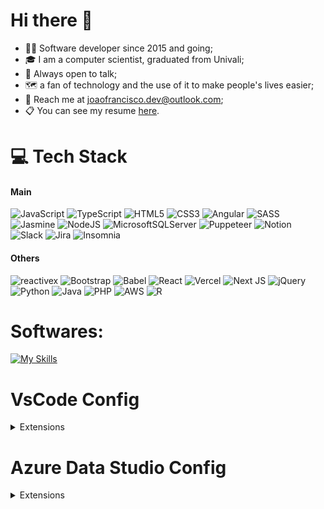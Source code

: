 # Hi there 👋

-   👨‍💻 Software developer since 2015 and going;
-   🎓 I am a computer scientist, graduated from Univali;
-   💬 Always open to talk;
-   🗺 a fan of technology and the use of it to make people's lives easier;
-   📩 Reach me at joaofrancisco.dev@outlook.com;
-   📋 You can see my resume [here](https://github.com/joaofxp/joaofxp.github.io/blob/main/Resume_Joao_Francisco.pdf).

# 💻 Tech Stack

#### Main

![JavaScript](https://img.shields.io/badge/javascript-%23323330.svg?style=for-the-badge&logo=javascript&logoColor=%23F7DF1E) ![TypeScript](https://img.shields.io/badge/typescript-%23007ACC.svg?style=for-the-badge&logo=typescript&logoColor=white) ![HTML5](https://img.shields.io/badge/html5-%23E34F26.svg?style=for-the-badge&logo=html5&logoColor=white) ![CSS3](https://img.shields.io/badge/css3-%231572B6.svg?style=for-the-badge&logo=css3&logoColor=white) ![Angular](https://img.shields.io/badge/angular-%23DD0031.svg?style=for-the-badge&logo=angular&logoColor=white) ![SASS](https://img.shields.io/badge/SASS-hotpink.svg?style=for-the-badge&logo=SASS&logoColor=white) ![Jasmine](https://img.shields.io/badge/jasmine-%238A4182.svg?style=for-the-badge&logo=jasmine&logoColor=white) ![NodeJS](https://img.shields.io/badge/node.js-6DA55F?style=for-the-badge&logo=node.js&logoColor=white) ![MicrosoftSQLServer](https://img.shields.io/badge/Microsoft%20SQL%20Server-CC2927?style=for-the-badge&logo=microsoft%20sql%20server&logoColor=white) ![Puppeteer](https://img.shields.io/badge/puppeteer-40B5A4?style=for-the-badge&logo=puppeteer&logoColor=white) ![Notion](https://img.shields.io/badge/Notion-%23000000.svg?style=for-the-badge&logo=notion&logoColor=white) ![Slack](https://img.shields.io/badge/Slack-4A154B?style=for-the-badge&logo=slack&logoColor=white)
 ![Jira](https://img.shields.io/badge/jira-%230A0FFF.svg?style=for-the-badge&logo=jira&logoColor=white) ![Insomnia](https://img.shields.io/badge/Insomnia-black?style=for-the-badge&logo=insomnia&logoColor=5849BE)

#### Others

![reactivex](https://img.shields.io/badge/reactivex-B7178C.svg?style=for-the-badge&logo=reactivex&logoColor=white) ![Bootstrap](https://img.shields.io/badge/bootstrap-%238511FA.svg?style=for-the-badge&logo=bootstrap&logoColor=white) ![Babel](https://img.shields.io/badge/Babel-F9DC3e?style=for-the-badge&logo=babel&logoColor=black) ![React](https://img.shields.io/badge/react-%2320232a.svg?style=for-the-badge&logo=react&logoColor=%2361DAFB) ![Vercel](https://img.shields.io/badge/vercel-%23000000.svg?style=for-the-badge&logo=vercel&logoColor=white) ![Next JS](https://img.shields.io/badge/Next-black?style=for-the-badge&logo=next.js&logoColor=white) ![jQuery](https://img.shields.io/badge/jquery-%230769AD.svg?style=for-the-badge&logo=jquery&logoColor=white) ![Python](https://img.shields.io/badge/python-3670A0?style=for-the-badge&logo=python&logoColor=ffdd54) ![Java](https://img.shields.io/badge/java-%23ED8B00.svg?style=for-the-badge&logo=openjdk&logoColor=white) ![PHP](https://img.shields.io/badge/php-%23777BB4.svg?style=for-the-badge&logo=php&logoColor=white) ![AWS](https://img.shields.io/badge/AWS-%23FF9900.svg?style=for-the-badge&logo=amazon-aws&logoColor=white) ![R](https://img.shields.io/badge/r-%23276DC3.svg?style=for-the-badge&logo=r&logoColor=white)

# Softwares:

[![My Skills](https://skillicons.dev/icons?i=vscode,figma,ps,ai,unity,blender,&theme=light)](https://skillicons.dev)

# VsCode Config

<details>
<summary>Extensions</summary>
<br>
<ul>
    <li>Angular Language Service</li>
    <li>Angular Snippets</li>
    <li>Auto Close Tag</li>
    <li>Auto Complete Tag</li>
    <li>Auto Import</li>
    <li>Auto Import ES6, TS, JSX, TSX</li>
    <li>Auto Rename Tag</li>
    <li>AutoPrefixer</li>
    <li>Bootstrap 4, Font awesome 4, Font Awesome 5 Free & Pro snippets</li>
    <li>Brazilian Portuguese - Code Spell Checker</li>
    <li>Code Spell Checker (ingles)</li>
    <li>Color Highlight</li>
    <li>Console Ninja</li>
    <li>Dependency Analytics</li>
    <li>Dracula</li>
    <li>ESLint</li>
    <li>EditorConfig for VS Code</li>
    <li>Expand-Region</li>
    <li>Git Extension Pack</li>
    <li>GitHub Pull Requests</li>
    <li>HTML CSS Support</li>
    <li>Html Tag Wrap</li>
    <li>Import Cost</li>
    <li>IntelliSense for CSS class names in HTML zignd</li>
    <li>Javascript debugger (nightly)</li>
    <li>Live Server</li>
    <li>Lorem Ipsum</li>
    <li>Material Icon Theme</li>
    <li>Minify hookyqr</li>
    <li>Npm Inteliissense</li>
    <li>Path Intelissense</li>
    <li>PolaCode</li>
    <li>Prettier</li>
    <li>Stylelint</li>
    <li>TODO Highlight</li>
    <li>Turbo Console Log</li>
    <li>Vscode-ts-uml</li>
    <li>Wallaby.js</li>
    <li>Xml</li>
    <li>Xml tools</li>
</ul>
</details>

# Azure Data Studio Config

<details>
<summary>Extensions</summary>
<br>
<ul>
    <li>Code Spell Checker</li>
    <li>Github Pull Requests And Issues</li>
    <li>GitLens</li>
    <li>Git Extension </li>
    <li>Lorem Ipsum</li>
    <li>Path Intelissense</li>
    <li>Polacode</li>
    <li>Expand-Region</li>
    <li>Red Hat Sql Formatter</li>
    <li>Sql Server</li>
    <li>Xml</li>
    <li>Xml Tools</li>
</ul>
</details>
